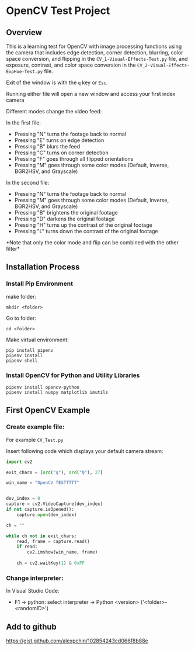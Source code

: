 # OpenCV Test Project

## Overview

This is a learning test for OpenCV with image processing functions using the camera that includes edge detection, corner detection, blurring, color space conversion, and flipping in the ``CV_1-Visual-Effects-Test.py`` file, and exposure, contrast, and color space conversion in the ``CV_2-Visual-Effects-ExpHue-Test.py`` file. 

Exit of the window is with the ``q`` key or ``Esc``. 

Running either file will open a new window and access your first index camera

Different modes change the video feed:

In the first file:

* Pressing "N" turns the footage back to normal
* Pressing "E" turns on edge detection
* Pressing "B" blurs the feed
* Pressing "C" turns on corner detection
* Pressing "F" goes through all flipped orientations
* Pressing "M" goes through some color modes (Default, Inverse, BGR2HSV, and Grayscale)

In the second file:

* Pressing "N" turns the footage back to normal
* Pressing "M" goes through some color modes (Default, Inverse, BGR2HSV, and Grayscale)
* Pressing "B" brightens the original footage
* Pressing "D" darkens the original footage
* Pressing "H" turns up the contrast of the original footage
* Pressing "L" turns down the contrast of the original footage

\*Note that only the color mode and flip can be combined with the other filter\*

## Installation Process
### Install Pip Environment
make folder:

    mkdir <folder>

Go to folder:

    cd <folder>

Make virtual environment:
    
    pip install pipenv
    pipenv install
    pipenv shell

### Install OpenCV for Python and Utility Libraries

    pipenv install opencv-python
    pipenv install numpy matplotlib imutils

## First OpenCV Example

### Create example file:
    
For example ``CV_Test.py``

Insert following code which displays your default camera stream:

```python
import cv2

exit_chars = [ord("q"), ord("Q"), 27]

win_name = "OpenCV TESTTTTT"


dev_index = 0
capture = cv2.VideoCapture(dev_index)
if not capture.isOpened():
    capture.open(dev_index)

ch = ""

while ch not in exit_chars:
    read, frame = capture.read()
    if read:
        cv2.imshow(win_name, frame)
    
    ch = cv2.waitKey(1) & 0xFF 
```

### Change interpreter:

In Visual Studio Code:
- F1 -> python: select interpreter -> Python \<version\> ('\<folder\>-\<randomID\>')

## Add to github

https://gist.github.com/alexpchin/102854243cd066f8b88e